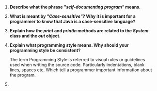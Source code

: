 1. **Describe what the phrase *"self-documenting program"* means.** 
  
  
  
  
2. **What is meant by *"Case-sensitive"*? Why it is important for a programmer to know 
  that Java is a case-sensitive language?**
  
   
   

3. **Explain how the *print* and *println* methods are related to the *System* class
   and the *out* object.**
  
   
   
  
4. **Explain what programming style means. Why should your programming style be consistent?**
    
   The term Programming Style is referred to visual rules or guidelines used 
   when writing the source code.
   Particularly indentations, blank lines, spaces etc. 
   Which tell a programmer important information about the program. 
 
5. 